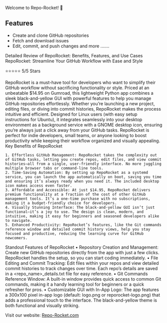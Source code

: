 Welcome to Repo-Rocket! 🚀

## Features

- Create and clone GitHub repositories
- Fetch and download issues
- Edit, commit, and push changes and more .......


Detailed Review of RepoRocket: Benefits, Features, and Use Cases
RepoRocket: Streamline Your GitHub Workflow with Ease and Style

⭐⭐⭐⭐⭐ 5/5 Stars

RepoRocket is a must-have tool for developers who want to simplify their GitHub workflow without sacrificing functionality or style. Priced at an unbeatable $14.95 on Gumroad, this lightweight Python app combines a sleek black-and-yellow GUI with powerful features to help you manage GitHub repositories effortlessly. Whether you’re launching a new project, editing files, or diving into commit histories, RepoRocket makes the process intuitive and efficient. Designed for Linux users (with easy setup instructions for Ubuntu), it integrates seamlessly into your desktop environment as a background service with a GNOME desktop icon, ensuring you’re always just a click away from your GitHub tasks. RepoRocket is perfect for indie developers, small teams, or anyone looking to boost productivity while keeping their workflow organized and visually appealing.
Key Benefits of RepoRocket

    1. Effortless GitHub Management: RepoRocket takes the complexity out of GitHub tasks, letting you create repos, edit files, and view commit histories—all from a single, user-friendly interface. No more juggling multiple browser tabs or command-line tools. 
    2. Time-Saving Automation: By setting up RepoRocket as a systemd service, you can launch the app automatically on boot, saving you time and ensuring it’s always ready when you need it. The included desktop icon makes access even faster. 
    3. Affordable and Accessible: At just $14.95, RepoRocket delivers premium functionality at a fraction of the cost of other GitHub management tools. It’s a one-time purchase with no subscriptions, making it a budget-friendly choice for developers. 
    4. Visually Stunning Interface: The black-and-yellow GUI isn’t just functional—it’s a joy to use. The design is clean, modern, and intuitive, making it easy for beginners and seasoned developers alike to navigate. 
    5. Enhanced Productivity: RepoRocket’s features, like the Git commands reference window and detailed commit history views, help you stay focused and productive, reducing the learning curve for GitHub newcomers. 

Standout Features of RepoRocket
    • Repository Creation and Management: Create new GitHub repositories directly from the app with just a few clicks. RepoRocket handles the setup, so you can start coding immediately. 
    • File Editing and Commit Tracking: Edit files within your repos and view detailed commit histories to track changes over time. Each repo’s details are saved in a <repo_name>_details.txt file for easy reference. 
    • Git Commands Reference Window: A built-in window provides quick access to common Git commands, making it a handy learning tool for beginners or a quick refresher for pros. 
    • Customizable GUI with In-App Logo: The app features a 300x100 pixel in-app logo (default: logo.png or reporocket-logo.png) that adds a professional touch to the interface. The black-and-yellow theme is both functional and visually striking.

Visit our website: [Repo-Rocket.com](https://repo-rocket.com?utm_source=github&utm_medium=readme&utm_campaign=repo-rocket)
